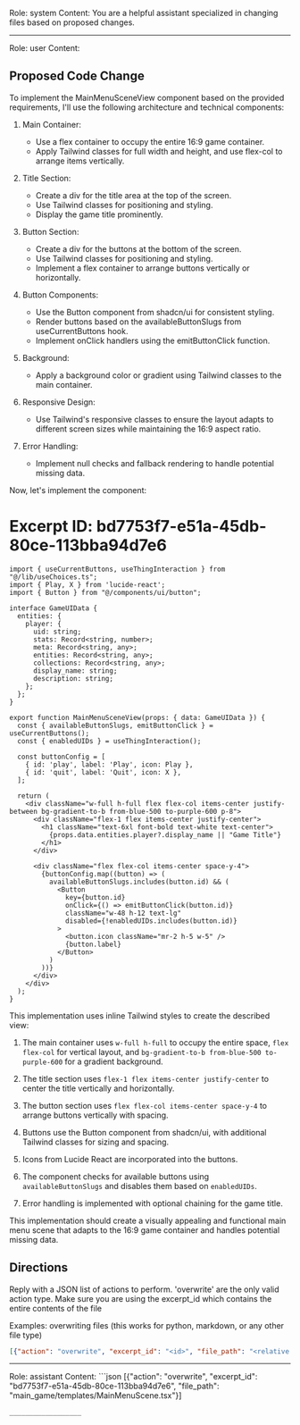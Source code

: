 Role: system
Content: You are a helpful assistant specialized in changing files based on proposed changes.
__________________
Role: user
Content: 
## Proposed Code Change
To implement the MainMenuSceneView component based on the provided requirements, I'll use the following architecture and technical components:

1. Main Container:
   - Use a flex container to occupy the entire 16:9 game container.
   - Apply Tailwind classes for full width and height, and use flex-col to arrange items vertically.

2. Title Section:
   - Create a div for the title area at the top of the screen.
   - Use Tailwind classes for positioning and styling.
   - Display the game title prominently.

3. Button Section:
   - Create a div for the buttons at the bottom of the screen.
   - Use Tailwind classes for positioning and styling.
   - Implement a flex container to arrange buttons vertically or horizontally.

4. Button Components:
   - Use the Button component from shadcn/ui for consistent styling.
   - Render buttons based on the availableButtonSlugs from useCurrentButtons hook.
   - Implement onClick handlers using the emitButtonClick function.

5. Background:
   - Apply a background color or gradient using Tailwind classes to the main container.

6. Responsive Design:
   - Use Tailwind's responsive classes to ensure the layout adapts to different screen sizes while maintaining the 16:9 aspect ratio.

7. Error Handling:
   - Implement null checks and fallback rendering to handle potential missing data.

Now, let's implement the component:

# Excerpt ID: bd7753f7-e51a-45db-80ce-113bba94d7e6
```tsx main_game/templates/MainMenuScene.tsx
import { useCurrentButtons, useThingInteraction } from "@/lib/useChoices.ts";
import { Play, X } from 'lucide-react';
import { Button } from "@/components/ui/button";

interface GameUIData {
  entities: {
    player: {
      uid: string;
      stats: Record<string, number>;
      meta: Record<string, any>;
      entities: Record<string, any>;
      collections: Record<string, any>;
      display_name: string;
      description: string;
    };
  };
}

export function MainMenuSceneView(props: { data: GameUIData }) {
  const { availableButtonSlugs, emitButtonClick } = useCurrentButtons();
  const { enabledUIDs } = useThingInteraction();

  const buttonConfig = [
    { id: 'play', label: 'Play', icon: Play },
    { id: 'quit', label: 'Quit', icon: X },
  ];

  return (
    <div className="w-full h-full flex flex-col items-center justify-between bg-gradient-to-b from-blue-500 to-purple-600 p-8">
      <div className="flex-1 flex items-center justify-center">
        <h1 className="text-6xl font-bold text-white text-center">
          {props.data.entities.player?.display_name || "Game Title"}
        </h1>
      </div>
      
      <div className="flex flex-col items-center space-y-4">
        {buttonConfig.map((button) => (
          availableButtonSlugs.includes(button.id) && (
            <Button
              key={button.id}
              onClick={() => emitButtonClick(button.id)}
              className="w-48 h-12 text-lg"
              disabled={!enabledUIDs.includes(button.id)}
            >
              <button.icon className="mr-2 h-5 w-5" />
              {button.label}
            </Button>
          )
        ))}
      </div>
    </div>
  );
}
```

This implementation uses inline Tailwind styles to create the described view:

1. The main container uses `w-full h-full` to occupy the entire space, `flex flex-col` for vertical layout, and `bg-gradient-to-b from-blue-500 to-purple-600` for a gradient background.

2. The title section uses `flex-1 flex items-center justify-center` to center the title vertically and horizontally.

3. The button section uses `flex flex-col items-center space-y-4` to arrange buttons vertically with spacing.

4. Buttons use the Button component from shadcn/ui, with additional Tailwind classes for sizing and spacing.

5. Icons from Lucide React are incorporated into the buttons.

6. The component checks for available buttons using `availableButtonSlugs` and disables them based on `enabledUIDs`.

7. Error handling is implemented with optional chaining for the game title.

This implementation should create a visually appealing and functional main menu scene that adapts to the 16:9 game container and handles potential missing data.

## Directions
Reply with a JSON list of actions to perform. 'overwrite' are the only valid action type. 
Make sure you are using the excerpt_id which contains the entire contents of the file

Examples:
overwriting files (this works for python, markdown, or any other file type)
```json output_example1
[{"action": "overwrite", "excerpt_id": "<id>", "file_path": "<relative file path>"}]
```

__________________
Role: assistant
Content: ```json
[{"action": "overwrite", "excerpt_id": "bd7753f7-e51a-45db-80ce-113bba94d7e6", "file_path": "main_game/templates/MainMenuScene.tsx"}]
```
__________________
